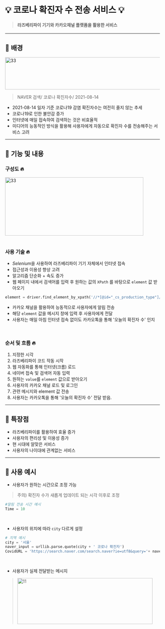 # :bulb: 코로나 확진자 수 전송 서비스 :bulb:
>#### 라즈베리파이 기기와 카카오채널 플랫폼을 활용한 서비스
_____________
## :dizzy: 배경
<img src="https://user-images.githubusercontent.com/86276347/129881730-6cb1fb0c-734e-4629-a6d0-96d8266e4cac.JPG" width="520px" height="105px" title="33" alt="33"></img><br/>
> NAVER 검색/ 코로나 확진자수/ 2021-08-14
* 2021-08-14 일자 기준 코로나19 감염 확진자수는 여전히 줄지 않는 추세
* 코로나19로 인한 불안감 증가
* 인터넷에 매일 접속하여 검색하는 것은 비효율적
* 미디어의 능동적인 방식을 활용해 사용자에게 자동으로 확진자 수를 전송해주는 서비스 고려
________
## :dizzy: 기능 및 내용
### 구성도 :fire: 
<img src="https://user-images.githubusercontent.com/86276347/129881719-f6798ce9-4b72-49ef-9c24-e03c3df6f753.jpg" width="450px" height="190px" title="33" alt="33"></img><br/>
<br/>

### 사용 기술 :fire: 

* *Selenium*을 사용하여 라즈베리파이 기기 자체에서 인터넷 접속
* 접근성과 이용성 향상 고려 
* 알고리즘 단순화 + 속도 증가
* 웹 페이지 내에서 검색어를 입력 후 원하는 값의 ```XPath``` 를 바탕으로 ```element``` 값 받아오기
```python
element = driver.find_element_by_xpath('//*[@id="_cs_production_type"]/div/div[4]/div/div[3]/div[1]/div/table/tbody/tr[1]/td[3]/span').text
```
* 카카오 채널을 활용하여 능동적으로 사용자에게 알림 전송
* 해당 ```element``` 값을 메시지 창에 입력 후 사용자에게 전달
* 사용자는 매일 아침 인터넷 접속 없이도 카카오톡을 통해 '오늘의 확진자 수' 인지
<br/>

### 순서 및 흐름 :fire: 

1. 지정한 시각
2. 라즈베리파이 코드 작동 시작
3. 웹 자동화를 통해 인터넷(크롬) 로드 
4. 네이버 접속 및 검색어 자동 입력 
5. 원하는 ```value```를 ```element``` 값으로 받아오기
6. 사용자의 카카오 채널 로드 및 로그인
7. 관련 메시지와 element 값 전송
8. 사용자는 카카오톡을 통해 '오늘의 확진자 수' 전달 받음. 
__________
## :dizzy: 특장점

* 라즈베리파이를 활용하여 효율 증가
* 사용자의 편리성 및 이용성 증가
* 현 시대에 알맞은 서비스
* 사용자의 나이대에 관계없는 서비스
__________
## :dizzy: 사용 예시

* 사용자가 원하는 시간으로 조정 가능
>주의) 확진자 수가 새롭게 업데이트 되는 시각 이후로 조정
```python
#알림 전송 시간 예시
Time = 10  
```
<br/>
  
* 사용자의 위치에 따라 ```city``` 다르게 설정
```python
# 지역 예시
city = '서울'
naver_input = urllib.parse.quote(city + ' 코로나 확진자')
CovidURL = 'https://search.naver.com/search.naver?ie=utf8&query='+ naver_input
```
<br/>

* 사용자가 실제 전달받는 메시지<br/>
><img src="https://user-images.githubusercontent.com/86276347/129887480-6fe89e9e-a3e8-45c2-a74e-a264c6505d86.JPG" width="440px" height="150px" title="11" alt="11"></img><br/>
